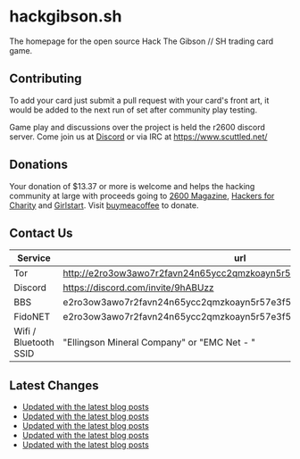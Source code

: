 # hackgibson.sh
The homepage for the open source Hack The Gibson // SH trading card game.


## Contributing

To add your card just submit a pull request with your card's front art, it would be added to the next run of set after community play testing.

Game play and discussions over the project is held the r2600 discord server. Come join us at [Discord](https://discord.com/invite/9hABUzz) or via IRC at https://www.scuttled.net/


## Donations

Your donation of $13.37 or more is welcome and helps the hacking community at large with proceeds going to [2600 Magazine](https://2600.com/), [Hackers for Charity](https://hackersforcharity.org) and [Girlstart](https://girlstart.org).  Visit [buymeacoffee](https://www.buymeacoffee.com/hackgibson.sh) to donate.


## Contact Us

Service | url
-|-
Tor | http://e2ro3ow3awo7r2favn24n65ycc2qmzkoayn5r57e3f56nvjwdcgg32ad.onion
Discord | https://discord.com/invite/9hABUzz
BBS | e2ro3ow3awo7r2favn24n65ycc2qmzkoayn5r57e3f56nvjwdcgg32ad.onion:23
FidoNET | e2ro3ow3awo7r2favn24n65ycc2qmzkoayn5r57e3f56nvjwdcgg32ad.onion:24554
Wifi / Bluetooth SSID | "Ellingson Mineral Company" or "EMC Net - <fidonet address>"

## Latest Changes
<!-- BLOG-POST-LIST:START -->
- [Updated with the latest blog posts](https://github.com/DFW2600/hackgibson.sh/commit/350c3a57565c5a0bc34fc70d1ebc8ce1e3eca438)
- [Updated with the latest blog posts](https://github.com/DFW2600/hackgibson.sh/commit/42b5f8e44b29fc1a0e50366fc673495259d6e890)
- [Updated with the latest blog posts](https://github.com/DFW2600/hackgibson.sh/commit/7fe9b622396217e7073e7a246f1675a79d04a294)
- [Updated with the latest blog posts](https://github.com/DFW2600/hackgibson.sh/commit/045f56cf905b881f825c5ad7124d87f8e7fd8712)
- [Updated with the latest blog posts](https://github.com/DFW2600/hackgibson.sh/commit/2cf37a585f870803028121f18aa0673639159ea5)
<!-- BLOG-POST-LIST:END -->
